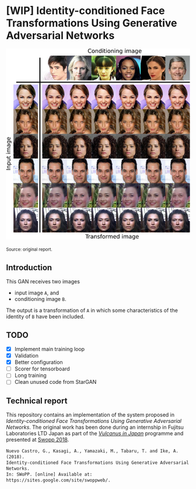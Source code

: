 # [WIP] Identity-conditioned Face Transformations Using Generative Adversarial Networks

<p align="center"><img src="assets/img/demo_validation.jpg" /></p>
<small aling="center">Source: original report.</small>

## Introduction
This GAN receives two images

- input image `A`, and
- conditioning image `B`.

The output is a transformation of `A` in which some characteristics of the identity of `B` have been included.


## TODO

- [x] Implement main training loop
- [x] Validation
- [x] Better configuration
- [ ] Scorer for tensorboard
- [ ] Long training
- [ ] Clean unused code from StarGAN

## Technical report
This repository contains an implementation of the system proposed in
_Identity-conditioned Face Transformations Using Generative Adversarial
Networks_. The original work has been done during an internship in Fujitsu
Laboratories LTD Japan as part of the [_Vulcanus in Japan_](https://www.eu-japan.eu/events/vulcanus-japan) programme and presented at [Swopp 2018](https://sites.google.com/site/swoppweb/).

    Nuevo Castro, G., Kasagi, A., Yamazaki, M., Tabaru, T. and Ike, A. (2018).
    Identity-conditioned Face Transformations Using Generative Adversarial Networks.
    In: SWoPP. [online] Available at: https://sites.google.com/site/swoppweb/.
